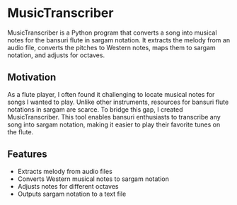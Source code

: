 # MusicTranscriber

MusicTranscriber is a Python program that converts a song into musical notes for the bansuri flute in sargam notation. It extracts the melody from an audio file, converts the pitches to Western notes, maps them to sargam notation, and adjusts for octaves.

## Motivation
As a flute player, I often found it challenging to locate musical notes for songs I wanted to play. Unlike other instruments, resources for bansuri flute notations in sargam are scarce. To bridge this gap, I created MusicTranscriber. This tool enables bansuri enthusiasts to transcribe any song into sargam notation, making it easier to play their favorite tunes on the flute.

## Features
- Extracts melody from audio files
- Converts Western musical notes to sargam notation
- Adjusts notes for different octaves
- Outputs sargam notation to a text file
